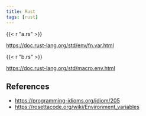 ```yaml
---
title: Rust
tags: [rust]
---
```


{{< r "a.rs" >}}

<https://doc.rust-lang.org/std/env/fn.var.html>

{{< r "b.rs" >}}

<https://doc.rust-lang.org/std/macro.env.html>

## References

- <https://programming-idioms.org/idiom/205>
- <https://rosettacode.org/wiki/Environment_variables>
